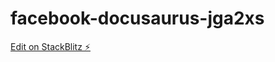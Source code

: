 # facebook-docusaurus-jga2xs

[Edit on StackBlitz ⚡️](https://stackblitz.com/edit/facebook-docusaurus-jga2xs)